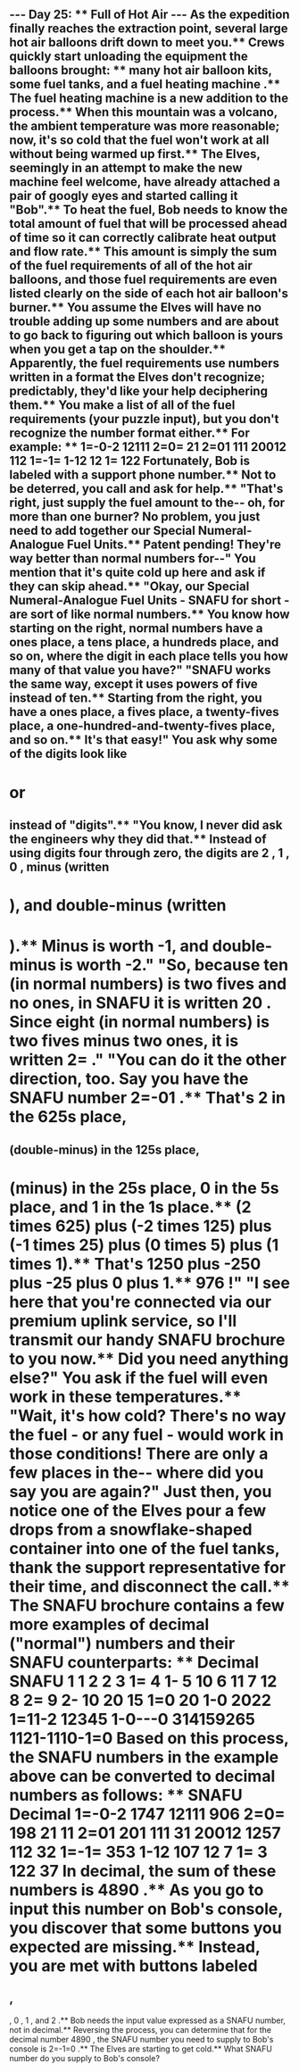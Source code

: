 --- Day 25: ** Full of Hot Air ---
As the expedition finally reaches the extraction point, several large
hot air balloons
drift down to meet you.** Crews quickly start unloading the equipment the balloons brought: ** many hot air balloon kits, some fuel tanks, and a
fuel heating machine
.**
The fuel heating machine is a new addition to the process.** When this mountain was a volcano, the ambient temperature was more reasonable; now, it's so cold that the fuel won't work at all without being warmed up first.**
The Elves, seemingly in an attempt to make the new machine feel welcome, have already attached a pair of
googly eyes
and started calling it "Bob".**
To heat the fuel, Bob needs to know the total amount of fuel that will be processed ahead of time so it can correctly calibrate heat output and flow rate.** This amount is simply the
sum
of the fuel requirements of all of the hot air balloons, and those fuel requirements are even listed clearly on the side of each hot air balloon's burner.**
You assume the Elves will have no trouble adding up some numbers and are about to go back to figuring out which balloon is yours when you get a tap on the shoulder.** Apparently, the fuel requirements use numbers written in a format the Elves don't recognize; predictably, they'd like your help deciphering them.**
You make a list of all of the fuel requirements (your puzzle input), but you don't recognize the number format either.** For example: **
1=-0-2
12111
2=0=
21
2=01
111
20012
112
1=-1=
1-12
12
1=
122
Fortunately, Bob is labeled with a support phone number.** Not to be deterred, you call and ask for help.**
"That's right, just supply the fuel amount to the-- oh, for more than one burner? No problem, you just need to add together our Special Numeral-Analogue Fuel Units.** Patent pending! They're way better than normal numbers for--"
You mention that it's quite cold up here and ask if they can skip ahead.**
"Okay, our Special Numeral-Analogue Fuel Units - SNAFU for short - are sort of like normal numbers.** You know how starting on the right, normal numbers have a ones place, a tens place, a hundreds place, and so on, where the digit in each place tells you how many of that value you have?"
"SNAFU works the same way, except it uses powers of five instead of ten.** Starting from the right, you have a ones place, a fives place, a twenty-fives place, a one-hundred-and-twenty-fives place, and so on.** It's that easy!"
You ask why some of the digits look like
-
or
=
instead of "digits".**
"You know, I never did ask the engineers why they did that.** Instead of using digits four through zero, the digits are
2
,
1
,
0
,
minus
(written
-
), and
double-minus
(written
=
).** Minus is worth -1, and double-minus is worth -2.**"
"So, because ten (in normal numbers) is two fives and no ones, in SNAFU it is written
20
.** Since eight (in normal numbers) is two fives minus two ones, it is written
2=
.**"
"You can do it the other direction, too.** Say you have the SNAFU number
2=-01
.** That's
2
in the 625s place,
=
(double-minus) in the 125s place,
-
(minus) in the 25s place,
0
in the 5s place, and
1
in the 1s place.** (2 times 625) plus (-2 times 125) plus (-1 times 25) plus (0 times 5) plus (1 times 1).** That's 1250 plus -250 plus -25 plus 0 plus 1.**
976
!"
"I see here that you're connected via our premium uplink service, so I'll transmit our handy SNAFU brochure to you now.** Did you need anything else?"
You ask if the fuel will even work in these temperatures.**
"Wait, it's
how
cold? There's no
way
the fuel - or
any
fuel - would work in those conditions! There are only a few places in the-- where did you say you are again?"
Just then, you notice one of the Elves pour a few drops from a snowflake-shaped container into one of the fuel tanks, thank the support representative for their time, and disconnect the call.**
The SNAFU brochure contains a few more examples of decimal ("normal") numbers and their SNAFU counterparts: **
Decimal          SNAFU
        1              1
        2              2
        3             1=
        4             1-
        5             10
        6             11
        7             12
        8             2=
        9             2-
       10             20
       15            1=0
       20            1-0
     2022         1=11-2
    12345        1-0---0
314159265  1121-1110-1=0
Based on this process, the SNAFU numbers in the example above can be converted to decimal numbers as follows: **
SNAFU  Decimal
1=-0-2     1747
 12111      906
  2=0=      198
    21       11
  2=01      201
   111       31
 20012     1257
   112       32
 1=-1=      353
  1-12      107
    12        7
    1=        3
   122       37
In decimal, the sum of these numbers is
4890
.**
As you go to input this number on Bob's console, you discover that some buttons you expected are missing.** Instead, you are met with buttons labeled
=
,
-
,
0
,
1
, and
2
.** Bob needs the input value expressed as a SNAFU number, not in decimal.**
Reversing the process, you can determine that for the decimal number
4890
, the SNAFU number you need to supply to Bob's console is
2=-1=0
.**
The Elves are starting to get cold.**
What SNAFU number do you supply to Bob's console?